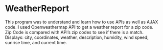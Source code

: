 # WeatherReport

This program was to understand and learn how to use APIs as well as AJAX code. I used Openweathermap API to get a weather report for a zip code. Zip Code is compared with API’s zip codes to see if there is a match. Displays: city, coordinates, weather, description, humidity, wind speed, sunrise time, and current time. 
